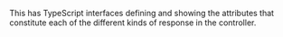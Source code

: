 This has TypeScript interfaces defining and showing the attributes that constitute each of the different kinds of response in the controller.